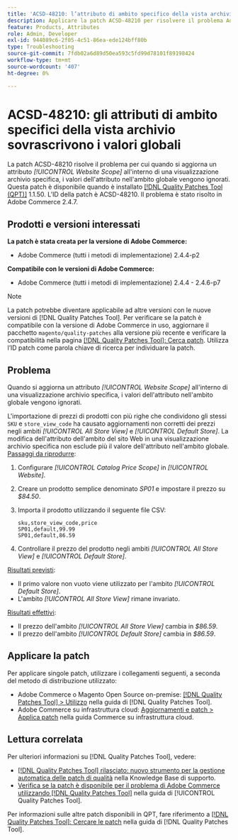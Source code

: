 ```yaml
---
title: 'ACSD-48210: l’attributo di ambito specifico della vista archivio sostituisce i valori globali'
description: Applicare la patch ACSD-48210 per risolvere il problema Adobe Commerce relativo all'aggiornamento di un attributo *[!UICONTROL Website Scope]* in una visualizzazione archivio specifica sostituisce i valori dell'attributo nell'ambito globale.
feature: Products, Attributes
role: Admin, Developer
exl-id: 944089c6-2f05-4c51-86ea-ede124bff80b
type: Troubleshooting
source-git-commit: 7fdb02a6d89d50ea593c5fd99d78101f89198424
workflow-type: tm+mt
source-wordcount: '407'
ht-degree: 0%

---
```


# ACSD-48210: gli attributi di ambito specifici della vista archivio sovrascrivono i valori globali

La patch ACSD-48210 risolve il problema per cui quando si aggiorna un attributo *[!UICONTROL Website Scope]* all&#39;interno di una visualizzazione archivio specifica, i valori dell&#39;attributo nell&#39;ambito globale vengono ignorati. Questa patch è disponibile quando è installato [[!DNL Quality Patches Tool (QPT)]](https://experienceleague.adobe.com/en/docs/commerce-operations/tools/quality-patches-tool/quality-patches-tool-to-self-serve-quality-patches) 1.1.50. L’ID della patch è ACSD-48210. Il problema è stato risolto in Adobe Commerce 2.4.7.

## Prodotti e versioni interessati

**La patch è stata creata per la versione di Adobe Commerce:**

* Adobe Commerce (tutti i metodi di implementazione) 2.4.4-p2

**Compatibile con le versioni di Adobe Commerce:**

* Adobe Commerce (tutti i metodi di implementazione) 2.4.4 - 2.4.6-p7

>[!NOTE]
>
>La patch potrebbe diventare applicabile ad altre versioni con le nuove versioni di [!DNL Quality Patches Tool]. Per verificare se la patch è compatibile con la versione di Adobe Commerce in uso, aggiornare il pacchetto `magento/quality-patches` alla versione più recente e verificare la compatibilità nella pagina [[!DNL Quality Patches Tool]: Cerca patch](https://experienceleague.adobe.com/tools/commerce-quality-patches/index.html). Utilizza l’ID patch come parola chiave di ricerca per individuare la patch.

## Problema

Quando si aggiorna un attributo *[!UICONTROL Website Scope]* all&#39;interno di una visualizzazione archivio specifica, i valori dell&#39;attributo nell&#39;ambito globale vengono ignorati.

L&#39;importazione di prezzi di prodotti con più righe che condividono gli stessi `SKU` e `store_view_code` ha causato aggiornamenti non corretti dei prezzi negli ambiti *[!UICONTROL All Store View]* e *[!UICONTROL Default Store]*. La modifica dell&#39;attributo dell&#39;ambito del sito Web in una visualizzazione archivio specifica non esclude più il valore dell&#39;attributo nell&#39;ambito globale.
<u>Passaggi da riprodurre</u>:

1. Configurare *[!UICONTROL Catalog Price Scope]* in *[!UICONTROL Website]*.
1. Creare un prodotto semplice denominato *SP01* e impostare il prezzo su *$84.50*.
1. Importa il prodotto utilizzando il seguente file CSV:

   ```
   sku,store_view_code,price
   SP01,default,99.99
   SP01,default,86.59
   ```

1. Controllare il prezzo del prodotto negli ambiti *[!UICONTROL All Store View]* e *[!UICONTROL Default Store]*.

<u>Risultati previsti</u>:

* Il primo valore non vuoto viene utilizzato per l&#39;ambito *[!UICONTROL Default Store]*.
* L&#39;ambito *[!UICONTROL All Store View]* rimane invariato.

<u>Risultati effettivi</u>:

* Il prezzo dell&#39;ambito *[!UICONTROL All Store View]* cambia in *$86.59*.
* Il prezzo dell&#39;ambito *[!UICONTROL Default Store]* cambia in *$86.59*.

## Applicare la patch

Per applicare singole patch, utilizzare i collegamenti seguenti, a seconda del metodo di distribuzione utilizzato:

* Adobe Commerce o Magento Open Source on-premise: [[!DNL Quality Patches Tool] > Utilizzo](/help/tools/quality-patches-tool/usage.md) nella guida di [!DNL Quality Patches Tool].
* Adobe Commerce su infrastruttura cloud: [Aggiornamenti e patch > Applica patch](https://experienceleague.adobe.com/docs/commerce-cloud-service/user-guide/develop/upgrade/apply-patches.html) nella guida Commerce su infrastruttura cloud.

## Lettura correlata

Per ulteriori informazioni su [!DNL Quality Patches Tool], vedere:

* [[!DNL Quality Patches Tool] rilasciato: nuovo strumento per la gestione automatica delle patch di qualità](https://experienceleague.adobe.com/en/docs/commerce-operations/tools/quality-patches-tool/quality-patches-tool-to-self-serve-quality-patches) nella Knowledge Base di supporto.
* [Verifica se la patch è disponibile per il problema di Adobe Commerce utilizzando  [!DNL Quality Patches Tool]](/help/tools/quality-patches-tool/patches-available-in-qpt/check-patch-for-magento-issue-with-magento-quality-patches.md) nella guida di [!UICONTROL Quality Patches Tool].


Per informazioni sulle altre patch disponibili in QPT, fare riferimento a [[!DNL Quality Patches Tool]: Cercare le patch](https://experienceleague.adobe.com/tools/commerce-quality-patches/index.html) nella guida di [!DNL Quality Patches Tool].
